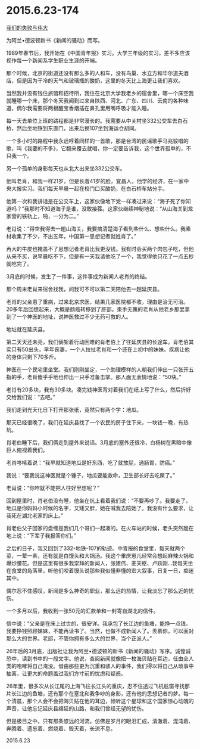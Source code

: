 2015.6.23-174
=============
[我们的失败与伟大](http://mp.weixin.qq.com/s?__biz=MzA5NDExMjUwOA==&mid=207354283&idx=3&sn=6bc076aa4287170c4101e093ee7a3072&scene=5#rd)

为阿兰•德波顿新书《新闻的骚动》而写。

1989年春节后，我开始在《中国青年报》实习。大学三年级的实习，差不多应该视作每一个新闻系学生职业生涯的开端。

那个时候，北京的街道还没有那么多的人和车，没有鸟巢、水立方和华尔道夫酒店，但是因为干冷的天气和玻璃瓶的酸奶，这里的冬天比上海更让我们喜欢。

当然我并没有钱住旅馆和招待所，我住在北京大学我老乡的宿舍里，哪一个床空我就睡哪一个床，那个冬天我闻到过来自陕西、河北、广东、四川、云南的各种味道，偶尔我需要将两根醒宝香烟插在鼻孔里用嘴呼吸才能入睡。

每一天去单位上班的路程都是非常漫长的。我需要从中关村坐332公交车去白石桥，然后坐地铁到东直门，出来后换107坐到海运仓胡同。
    
一个多小时的路程中我永远哼着同样的一首歌，那是台湾的民谣歌手马兆骏唱的歌，叫《我要的不多》，它翻来覆去就唱，你一定要告诉我，这个世界孤单的，不只我一个。
    
另一个孤单的身影每天也从北大出来坐332公交车。
    
他叫老肖，和我一样21岁，但是长着41岁的脸，宜昌人，他学的经济，在一家中央大报实习。我们每天早晨一起在校门口买酸奶，在白石桥车站分手。
    
他第一次和我讲话是在公交车上，这家伙像地下党一样凑过来说：“海子死了你知道吗？”我那时不知道海子是谁，没敢接茬。这家伙继续神秘地说：“从山海关到龙家营的铁轨上，啪，一分为二。”
    
老肖说：“得空我得去一趟山海关，我要搞清楚海子看到些什么、想些什么。我素材收集了不少，不出五年，中国第一思想记者就姓肖了。”
    
再大的牛皮也掩盖不了思想记者老肖比我更没钱。我有时会买两个肉包子吃，但他从来不买，说早晨吃不下，但是有一天我请他吃了一个，我觉得他只花了一点五秒就吃完了。
    
3月底的时候，发生了一件事，这件事成为新闻人老肖的终结。
    
那个周末老肖来宿舍找我，问我可不可以第二天陪他去一趟延庆县。
    
老肖的父亲患了重病，过来北京求医，结果几家医院都不收，理由是治无可治。20多年后回想起来，大概是肠癌转移到了肝部。束手无策的老肖从他老乡那里拿到了一个神医的地址，说神医救过不少无药可救的人。
    
地址就在延庆县。
    
第二天天还未亮，我们俩架着行动困难的肖老伯上了往延庆县的长途车。肖老伯其实只有50出头，早年丧妻，一个人拉扯老肖和一个还在上初中的妹妹。疾病让他的身体只剩下70多斤。
    
神医在一个民宅里坐堂。我们刚刚坐定，一个助理模样的人朝我们伸出一只张开五指的手，老肖傻乎乎地也伸出一只手准备击掌。那人面无表情地说：“50块。”
    
老肖有20多块，我有30多块。凑完钱神医背对着我们在纸上写了什么，然后折好交给我们说：“去吧。”
    
我们走到光天化日下打开那张纸，竟然只有两个字：地瓜。
    
那天已经很晚了，我们在延庆县找了一个农民的房子住下来，一块钱一晚，有热坑。
    
肖老伯睡下后，我们俩走到屋外来说话。3月底的塞外还很冷，白杨树在黑暗中像巨人俯视着我们。
    
老肖哆嗦着说：“我早就知道地瓜是好东西，吃了就放屁，通肠胃，防癌。”
    
我说：“要我说这神医就是个锤子，地瓜要能救命，卫生部长好去吃屎了。”
    
老肖说：“你咋就不能把人往好里想呢？”
    
回到屋里时，肖老伯没有睡，他坐在炕上看着我们说：“不要再吵了。我要走了。地瓜是你妈妈小时候的名字，又矮又胖，她在喊我去陪她了。我没有什么要求，让我死在湖北老家的床上。”
    
肖老伯父子回家的盘缠是我们几个哥们一起凑的。在火车站的时候，老头突然跪在地上说：“下辈子我报答你们。”
    
之后的日子，我又回到了332-地铁-107的轨迹。中青报的食堂里，每天就两个菜，一荤一素，还有就是白馒头和大锅汤。我这个重庆崽儿经常会想起麻辣火锅和爆炒腰花。但是这里有很多我崇拜的新闻人，张建伟、麦天枢、卢跃刚…我每天坐在食堂的角落里，听他们咬着馒头说那些我似懂非懂的宏大叙事，日复一日，痴迷其中。
    
偶尔忍不住感叹，新闻是多么神奇的职业，那么远的热情，让我淡忘了那么近的忧伤。
    
一个多月以后，我收到一张50元的汇款单和一封寄自湖北的信件。
    
信中说：“父亲是在床上过世的，很安详。我承包了长江边的鱼塘，能挣一点钱。我要挣钱照顾妹妹，不能再读书了。当然，也做不成新闻人了。羡慕你，可以面对那么大的世界。老邱，不管你拥有多么大的世界，当个正派人。”
    
26年后的3月底，出版社让我为阿兰•德波顿的新书《新闻的骚动》写序。诚惶诚恐中，读到书中的一段文字。他说，查阅新闻就像把一枚海贝贴在耳边，任由全人类的咆哮将自己淹没。借由那些更为沉重和骇人的事件，我们得以将自己从琐事中抽离，让更大的命题盖过我们方寸前的忧虑和疑惑。
    
26年里，很多次从长江尾的上海飞往长江头的重庆，忍不住透过飞机舷窗寻找那片长江边的鱼塘，还有那个在塞北和我争吵的身影，还有他的思想记者的梦。每一个清晨，那个人会不会把海贝贴在他的耳边，倾听这个星球和这个国家惊心动魄的声音，让他忘记延庆县绵延的山路，和我们曾经无望的忧伤。
    
但是极目之中，只有那条悠远的河流，仿佛是岁月的眼泪汇成，清澈着、混沌着、奔腾着、遗忘着、燃烧着、毁灭着，长流不息。

2015.6.23